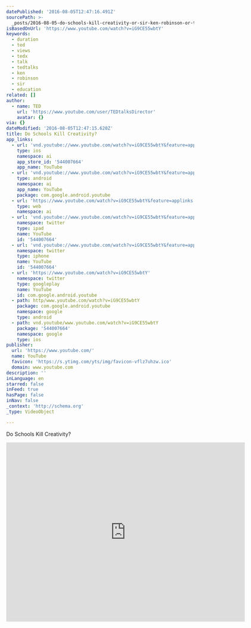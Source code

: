 ```yaml
---
datePublished: '2016-08-05T12:47:16.491Z'
sourcePath: >-
  _posts/2016-08-05-do-schools-kill-creativity-or-sir-ken-robinson-or-ted-talks.md
isBasedOnUrl: 'https://www.youtube.com/watch?v=iG9CE55wbtY'
keywords:
  - duration
  - ted
  - views
  - tedx
  - talk
  - tedtalks
  - ken
  - robinson
  - sir
  - education
related: []
author:
  - name: TED
    url: 'https://www.youtube.com/user/TEDtalksDirector'
    avatar: {}
via: {}
dateModified: '2016-08-05T12:47:15.620Z'
title: Do Schools Kill Creativity?
app_links:
  - url: 'vnd.youtube://www.youtube.com/watch?v=iG9CE55wbtY&feature=applinks'
    type: ios
    namespace: ai
    app_store_id: '544007664'
    app_name: YouTube
  - url: 'vnd.youtube://www.youtube.com/watch?v=iG9CE55wbtY&feature=applinks'
    type: android
    namespace: ai
    app_name: YouTube
    package: com.google.android.youtube
  - url: 'https://www.youtube.com/watch?v=iG9CE55wbtY&feature=applinks'
    type: web
    namespace: ai
  - url: 'vnd.youtube://www.youtube.com/watch?v=iG9CE55wbtY&feature=applinks'
    namespace: twitter
    type: ipad
    name: YouTube
    id: '544007664'
  - url: 'vnd.youtube://www.youtube.com/watch?v=iG9CE55wbtY&feature=applinks'
    namespace: twitter
    type: iphone
    name: YouTube
    id: '544007664'
  - url: 'https://www.youtube.com/watch?v=iG9CE55wbtY'
    namespace: twitter
    type: googleplay
    name: YouTube
    id: com.google.android.youtube
  - path: http/www.youtube.com/watch?v=iG9CE55wbtY
    package: com.google.android.youtube
    namespace: google
    type: android
  - path: vnd.youtube/www.youtube.com/watch?v=iG9CE55wbtY
    package: '544007664'
    namespace: google
    type: ios
publisher:
  url: 'https://www.youtube.com/'
  name: YouTube
  favicon: 'https://s.ytimg.com/yts/img/favicon-vflz7uhzw.ico'
  domain: www.youtube.com
description: ''
inLanguage: en
starred: false
inFeed: true
hasPage: false
inNav: false
_context: 'http://schema.org'
_type: VideoObject

---
```

Do Schools Kill Creativity?

<iframe src="https://cdn.embedly.com/widgets/media.html?src=https%3A%2F%2Fwww.youtube.com%2Fembed%2FiG9CE55wbtY%3Ffeature%3Doembed&amp;url=http%3A%2F%2Fwww.youtube.com%2Fwatch%3Fv%3DiG9CE55wbtY&amp;image=https%3A%2F%2Fi.ytimg.com%2Fvi%2FiG9CE55wbtY%2Fhqdefault.jpg&amp;key=b7d04c9b404c499eba89ee7072e1c4f7&amp;type=text%2Fhtml&amp;schema=youtube" width="640" height="480" scrolling="no" frameborder="0" allowfullscreen="" style=""></iframe>